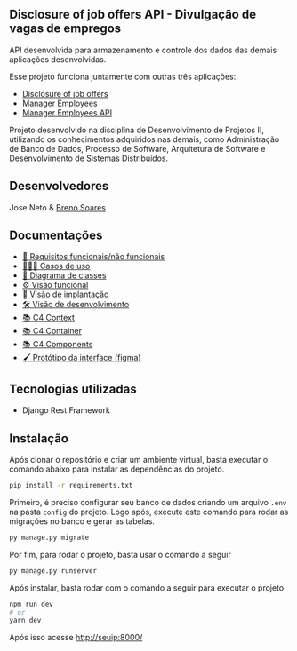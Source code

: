 ## Disclosure of job offers API - Divulgação de vagas de empregos

API desenvolvida para armazenamento e controle dos dados das demais aplicações desenvolvidas.

Esse projeto funciona juntamente com outras três aplicações:


- [Disclosure of job offers](https://github.com/ZzZzNeto/NewDVE-Front)
- [Manager Employees](https://github.com/ZBreno/ManagerFront)
- [Manager Employees API](https://github.com/ZBreno/ManagerBack) 


Projeto desenvolvido na disciplina de Desenvolvimento de Projetos II, utilizando os conhecimentos adquiridos nas demais, como Administração de Banco de Dados, Processo de Software, Arquitetura de Software e Desenvolvimento de Sistemas Distribuídos.

## Desenvolvedores

Jose Neto & [Breno Soares](https://github.com/ZBreno)

## Documentações

- [📄 Requisitos funcionais/não funcionais](https://docs.google.com/document/d/1FlwLnmnZ4Tu4Oay_JIqlUjqPI2i-paz1/edit?usp=sharing&rtpof=true&sd=true)
- [👩🏻‍💻 Casos de uso](https://drive.google.com/file/d/1CJjRd100EArTfbCyiPwp05XBsz39KLBj/view?usp=sharing)
- [🔗 Diagrama de classes](https://drive.google.com/file/d/10Cvp5g0iA7wh9mp8YT4DNKgFFdNFLGVE/view?usp=sharing)
- [⚙️ Visão funcional](https://drive.google.com/file/d/1zk8mlfRKxi3XWtymagDZsFrYu00zn3k4/view?usp=sharing)
- [🔌 Visão de implantação](https://drive.google.com/file/d/1pCJbjAPXYd5qoU0b3weIGGMbw0FlXBYo/view?usp=sharing)
- [🛠️ Visão de desenvolvimento](https://drive.google.com/file/d/13wACc3RVuCWbo2AcGxxE_epxcBvMyXsM/view?usp=sharing)
- [📚 C4 Context](https://drive.google.com/file/d/1Mmw3xXB5UuM2uamh5AEEI0ClS5SJEw6-/view?usp=sharing)
- [📚 C4 Container](https://drive.google.com/file/d/1A_eV3jdoTnW7kOGnlzwG3rGNoCXsgMWI/view?usp=sharing)
- [📚 C4 Components](https://drive.google.com/file/d/1Ut9Ell6q5DgQx9vCx_sfVuSQrOmEl926/view?usp=sharing)
- [🖌️ Protótipo da interface (figma)](https://www.figma.com/file/8XTGRhLe3SwlVz2RbYbqpE/Disclosure-of-job-offers-%26-Manager-Employees?type=design&node-id=0%3A1&mode=design&t=T39YGZbkLURcNLms-1)


## Tecnologias utilizadas

- Django Rest Framework

## Instalação

Após clonar o repositório e criar um ambiente virtual, basta executar o comando abaixo para instalar as dependências do projeto.

```bash
pip install -r requirements.txt
```

Primeiro, é preciso configurar seu banco de dados criando um arquivo `.env` na pasta `config` do projeto.
Logo após, execute este comando para rodar as migrações no banco e gerar as tabelas.
```bash
py manage.py migrate
```

Por fim, para rodar o projeto, basta usar o comando a seguir
```bash
py manage.py runserver
```

Após instalar, basta rodar com o comando a seguir para executar o projeto
```bash
npm run dev
# or
yarn dev
```
Após isso acesse [http://seuip:8000/](http://127.0.0.1:8000)
